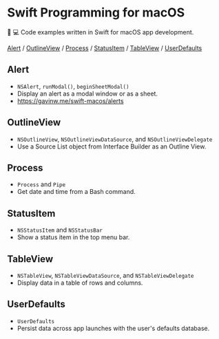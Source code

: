 # Swift Programming for macOS

:apple: :computer: Code examples written in Swift for macOS app development.

[Alert](#alert) / [OutlineView](#outlineview) / [Process](#process) / [StatusItem](#statusitem) / [TableView](#tableview) / [UserDefaults](#userdefaults)

## Alert

- `NSAlert`, `runModal()`, `beginSheetModal()`
- Display an alert as a modal window or as a sheet.
- https://gavinw.me/swift-macos/alerts

## OutlineView

- `NSOutlineView`, `NSOutlineViewDataSource`, and `NSOutlineViewDelegate`
- Use a Source List object from Interface Builder as an Outline View.

## Process

- `Process` and `Pipe`
- Get date and time from a Bash command.

## StatusItem

- `NSStatusItem` and `NSStatusBar`
- Show a status item in the top menu bar.

## TableView

- `NSTableView`, `NSTableViewDataSource`, and `NSTableViewDelegate`
- Display data in a table of rows and columns.

## UserDefaults

- `UserDefaults`
- Persist data across app launches with the user's defaults database.
